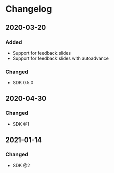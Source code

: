 # Changelog

## 2020-03-20

### Added

- Support for feedback slides 
- Support for feedback slides with autoadvance

### Changed

- SDK 0.5.0

## 2020-04-30

### Changed

- SDK @1

## 2021-01-14

### Changed

- SDK @2
